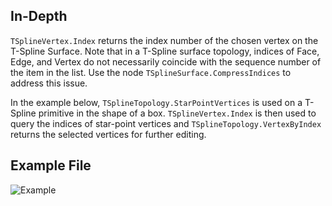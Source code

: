 ## In-Depth
`TSplineVertex.Index` returns the index number of the chosen vertex on the T-Spline Surface. Note that in a T-Spline surface topology, indices of Face, Edge, and Vertex do not necessarily coincide with the sequence number of the item in the list. Use the node `TSplineSurface.CompressIndices` to address this issue.

In the example below, `TSplineTopology.StarPointVertices` is used on a T-Spline primitive in the shape of a box. `TSplineVertex.Index` is then used to query the indices of star-point vertices and `TSplineTopology.VertexByIndex` returns the selected vertices for further editing.

## Example File

![Example](./Autodesk.DesignScript.Geometry.TSpline.TSplineVertex.Index_img.jpg)

